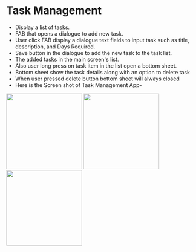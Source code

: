# Task Management
 * Display a list of tasks.
 * FAB that opens a dialogue to add new task.
 * User click FAB display a dialogue text fields to input task such as title, description, and Days Required.
 * Save button in the dialogue to add the new task to the task list.
 * The added tasks in the main screen's list.
 * Also user long press on task item in the list open a bottom sheet.
 * Bottom sheet show the task details along with an option to delete task
 * When user pressed delete button bottom sheet will always closed
 * Here is the Screen shot of Task Management App-

 <img src="https://github.com/mahamudhasan0/Task_Management/assets/72403684/47d5b2b0-7791-4ca4-965b-22ad350786b3" width="200">
 <img src="https://github.com/mahamudhasan0/Task_Management/assets/72403684/700239f8-2673-41a5-9765-bce8aa7065dd" width="200">
 <img src="https://github.com/mahamudhasan0/Task_Management/assets/72403684/1a817810-df5e-4bca-9e36-afea30bb0802" width="200">
 



